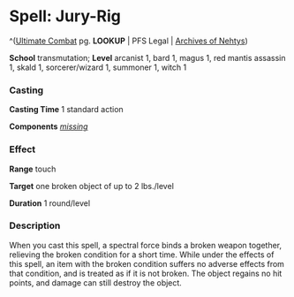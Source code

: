 # Spell: Jury-Rig

^([Ultimate Combat][ss-jury-rig] pg. **LOOKUP** | PFS Legal | [Archives of Nehtys][sn-jury-rig])

**School** transmutation; **Level** arcanist 1, bard 1, magus 1, red mantis assassin 1, skald 1, sorcerer/wizard 1, summoner 1, witch 1

### Casting

**Casting Time** 1 standard action  

**Components** _[missing]_

### Effect

**Range** touch  

**Target** one broken object of up to 2 lbs./level  

**Duration** 1 round/level

### Description

When you cast this spell, a spectral force binds a broken weapon together, relieving the broken condition for a short time. While under the effects of this spell, an item with the broken condition suffers no adverse effects from that condition, and is treated as if it is not broken. The object regains no hit points, and damage can still destroy the object.

[ss-jury-rig]: http://paizo.com/pathfinderRPG/v57
[sn-jury-rig]: http://www.archivesofnethys.com/SpellDisplay.aspx?ItemName=Jury-Rig
[missing]: http://www.archivesofnethys.com/SpellDisplay.aspx?ItemName=missing